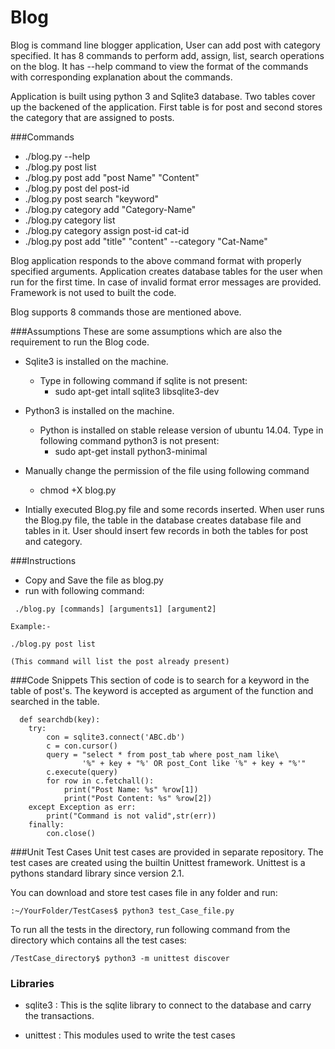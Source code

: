 # Blog

Blog is command line blogger application, User can add post with category specified.
It has 8 commands to perform add, assign, list, search operations on the blog. It has --help command to view the format of the commands with corresponding explanation about the commands.

Application is built using python 3 and Sqlite3 database. Two tables cover up the backened of the application. First table is for post and second stores the category that are assigned to posts. 

###Commands
 * ./blog.py --help
 * ./blog.py post list  
 * ./blog.py post add "post Name" "Content"
 * ./blog.py post del post-id
 * ./blog.py post search "keyword"
 * ./blog.py category add "Category-Name"
 * ./blog.py category list
 * ./blog.py category assign post-id cat-id
 * ./blog.py post add "title" "content" --category "Cat-Name"
  

Blog application responds to the above command format with properly specified arguments. Application creates database tables for the user when run for the first time. In case of invalid format error messages are provided. Framework is not used to built the code.

Blog supports 8 commands those are mentioned above.

###Assumptions
 These are some assumptions which are also the requirement to run the Blog code. 



  * Sqlite3 is installed on the machine.
       * Type in following command if sqlite is not present:                            
          * sudo apt-get intall sqlite3 libsqlite3-dev
  * Python3 is installed on the machine.
       * Python is installed on stable release version of ubuntu 14.04. 
          Type in following command python3 is not present:
          * sudo apt-get install python3-minimal
          
  * Manually change the permission of the file using following command
      * chmod +X blog.py
  
  * Intially executed Blog.py file and some records inserted.
         When user runs the Blog.py file, the table in the database creates database file and tables in it.
         User should insert few records in both the tables for post and category.

###Instructions

* Copy and Save the file as blog.py
* run with following command:

```    
 ./blog.py [commands] [arguments1] [argument2]
 
Example:-

./blog.py post list

(This command will list the post already present)
```

###Code Snippets
This section of code is to search for a keyword in the table of post's. The keyword is accepted as argument of the function and searched in the table.

```pythonscript
  def searchdb(key):
    try:   
        con = sqlite3.connect('ABC.db')
        c = con.cursor()
        query = "select * from post_tab where post_nam like\
                '%" + key + "%' OR post_Cont like '%" + key + "%'"
        c.execute(query)
        for row in c.fetchall():
            print("Post Name: %s" %row[1])
            print("Post Content: %s" %row[2])
    except Exception as err:
        print("Command is not valid",str(err))   
    finally:
        con.close()

```


###Unit Test Cases
Unit test cases are provided in separate repository. The test cases are created using the builtin Unittest framework. Unittest is a pythons standard library since version 2.1.

You can download and store test cases file in any folder and run:
```
:~/YourFolder/TestCases$ python3 test_Case_file.py

```
To run all the tests in the directory, run following command from the directory which contains all the test cases:
```
/TestCase_directory$ python3 -m unittest discover 
```


### Libraries

* sqlite3 : This is the sqlite library to connect to the database and carry the             transactions.

* unittest : This modules used to write the test cases
            
